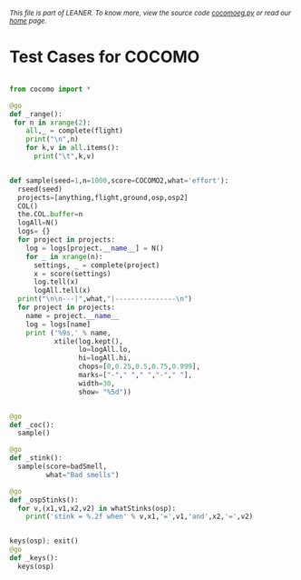 
<small>_This file is part of LEANER. To know more, view the source code [cocomoeg.py](../src/cocomoeg.py) or read our [home](https://github.com/ai-se/leaner) page._</small>



# Test Cases for COCOMO

````python

from cocomo import *

@go
def _range():
 for n in xrange(2):
    all,_ = complete(flight)
    print("\n",n)
    for k,v in all.items():
      print("\t",k,v)


def sample(seed=1,n=1000,score=COCOMO2,what='effort'):  
  rseed(seed)
  projects=[anything,flight,ground,osp,osp2]
  COL()
  the.COL.buffer=n
  logAll=N()
  logs= {} 
  for project in projects:
    log = logs[project.__name__] = N()
    for _ in xrange(n):
      settings, _ = complete(project)
      x = score(settings)
      log.tell(x)
      logAll.tell(x)
  print("\n\n---|",what,"|---------------\n")
  for project in projects:
    name = project.__name__
    log = logs[name]
    print ('%9s,' % name,
           xtile(log.kept(),
                 lo=logAll.lo,
                 hi=logAll.hi,
                 chops=[0,0.25,0.5,0.75,0.999],
                 marks=["-"," "," ","-"," "],
                 width=30,
                 show= "%5d"))


@go
def _coc(): 
  sample()

@go
def _stink(): 
  sample(score=badSmell,
         what="Bad smells")

@go
def _ospStinks():
  for v,(x1,v1,x2,v2) in whatStinks(osp):
    print('stink = %.2f when' % v,x1,'=',v1,'and',x2,'=',v2)


keys(osp); exit()
@go
def _keys():
  keys(osp)

````
